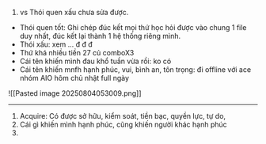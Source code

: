 1.  vs Thói quen xấu chưa sửa được. 
- Thói quen tốt: Ghi chép đúc kết mọi thứ học hỏi được vào chung 1 file duy nhất, đúc kết lại thành 1 hệ thống riêng mình. 
- Thói xấu: xem ... đ đ đ 
- Thứ khá nhiều tiền 27 củ comboX3 
- Cái tên khiến mình đau khổ tuần vừa rồi: ko có 
- Cái tên khiến mnfh hạnh phúc, vui, bình an, tôn trọng: đi offline với ace nhóm AIO hôm chủ nhật full ngày


![[Pasted image 20250804053009.png]]

---
1. Acquire: Có được sở hữu, kiểm soát, tiền bạc, quyền lực, tự do,
2. Cái gì khiến mình hạnh phúc, cũng khiến người khác hạnh phúc 
3. 